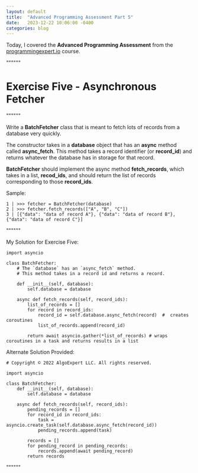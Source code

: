 ```yaml
---
layout: default
title:  "Advanced Programming Assessment Part 5"
date:   2023-12-22 10:06:00 -0400
categories: blog
---
```

Today, I covered the __Advanced Programming Assessment__ from the [programmingexpert.io][course-site] course.

""""""

# Exercise Five - Asynchronous Fetcher

""""""

Write a __BatchFetcher__ class that is meant to fetch lots of records from a database very quickly.

The constructor takes in a __database__ object that has an __async__ method called __async_fetch__. This method takes a record identifier (or __record_id__) and returns whatever the database has in storage for that record.

__BatchFetcher__ should implement the async method __fetch_records__, which takes in a list, __recod_ids__, and should return the list of records corresponding to those __record_ids__.

Sample:

    1 | >>> fetcher = BatchFetcher(database)
    2 | >>> fetcher.fetch_records(["A", "B", "C"])
    3 | [{"data": "data of record A"}, {"data": "data of record B"}, {"data": "data of record C"}]

""""""

My Solution for Exercise Five:

    import asyncio

    class BatchFetcher:
        # The `database` has an `async_fetch` method.
        # This method takes in a record id and returns a record.

        def __init__(self, database):
            self.database = database
      
        async def fetch_records(self, record_ids):
            list_of_records = []
            for record in record_ids:
                record_id = self.database.async_fetch(record)  #  creates coroutines
                list_of_records.append(record_id)

            return await asyncio.gather(*list_of_records) # wraps coroutines in a task and returns results in a list

Alternate Solution Provided:

    # Copyright © 2022 AlgoExpert LLC. All rights reserved.

    import asyncio

    class BatchFetcher:
        def __init__(self, database):
            self.database = database

        async def fetch_records(self, record_ids):
            pending_records = []
            for record_id in record_ids:
                task = asyncio.create_task(self.database.async_fetch(record_id))
                pending_records.append(task)

            records = []
            for pending_record in pending_records:
                records.append(await pending_record)
            return records

""""""

[course-site]: https://www.programmingexpert.io/index